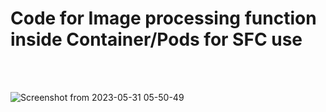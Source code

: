 # Code for Image processing function inside Container/Pods for SFC use

<br>
<br>


![Screenshot from 2023-05-31 05-50-49](https://github.com/Hieu-personal-project/ImageProcessing-SFC/assets/43841523/64242a06-642d-457f-9292-19933e2bbb1e)
